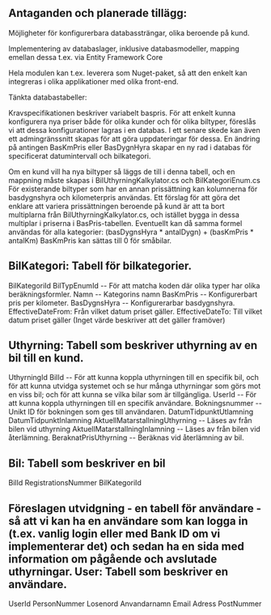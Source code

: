 Antaganden och planerade tillägg:
---------------
Möjligheter för konfigurerbara databassträngar, olika beroende på kund.

Implementering av databaslager, inklusive databasmodeller, mapping emellan dessa t.ex. via Entity Framework Core

Hela modulen kan t.ex. leverera som Nuget-paket, så att den enkelt kan integreras i olika applikationer med olika front-end.


Tänkta databastabeller:

Kravspecifikationen beskriver variabelt baspris. För att enkelt kunna konfigurera nya priser både för olika kunder och för olika biltyper, föreslås vi att dessa konfigurationer lagras i en databas. I ett senare skede kan även ett admingränssnitt skapas för att göra uppdateringar för dessa.
En ändring på antingen BasKmPris eller BasDygnHyra skapar en ny rad i databas för specificerat datumintervall och bilkategori.

Om en kund vill ha nya biltyper så läggs de till i denna tabell, och en mappning måste skapas i BilUthyrningKalkylator.cs och BilKategoriEnum.cs
För existerande biltyper som har en annan prissättning kan kolumnerna för basdygnshyra och kilometerpris användas.
Ett förslag för att göra det enklare att variera prissättningen beroende på kund är att ta bort multiplarna från BilUthyrningKalkylator.cs, och istället bygga in dessa multiplar i priserna i BasPris-tabellen. Eventuellt kan då samma formel användas för alla kategorier:
(basDygnsHyra * antalDygn) + (basKmPris * antalKm)
BasKmPris kan sättas till 0 för småbilar.

BilKategori: Tabell för bilkategorier.
-----
BilKategoriId
BilTypEnumId -- För att matcha koden där olika typer har olika beräkningsformler.
Namn -- Kategorins namn
BasKmPris -- Konfigurerbart pris per kilometer.
BasDygnsHyra -- Konfigurerarbar basdygnshyra.
EffectiveDateFrom: Från vilket datum priset gäller.
EffectiveDateTo: Till vilket datum priset gäller (Inget värde beskriver att det gäller framöver)

Uthyrning: Tabell som beskriver uthyrning av en bil till en kund.
-----
UthyrningId
BilId -- För att kunna koppla uthyrningen till en specifik bil, och för att kunna utvidga systemet och se hur många uthyrningar som görs mot en viss bil; och för att kunna se vilka bilar som är tillgängliga.
UserId -- För att kunna koppla uthyrningen till en specifik användare. Bokningsnummer -- Unikt ID för bokningen som ges till användaren.
DatumTidpunktUtlamning 
DatumTidpunktInlamning 
AktuellMatarstallningUthyrning -- Läses av från bilen vid uthyrning
AktuellMatarstallningInlamning -- Läses av från bilen vid återlämning.
BeraknatPrisUthyrning -- Beräknas vid återlämning av bil.

Bil: Tabell som beskriver en bil
-----
BilId
RegistrationsNummer
BilKategoriId

Föreslagen utvidgning - en tabell för användare - så att vi kan ha en användare som kan logga in (t.ex. vanlig login eller med Bank ID om vi implementerar det) och sedan ha en sida med information om pågående och avslutade uthyrningar.
User: Tabell som beskriver en användare.
-----
UserId
PersonNummer
Losenord
Anvandarnamn
Email
Adress
PostNummer